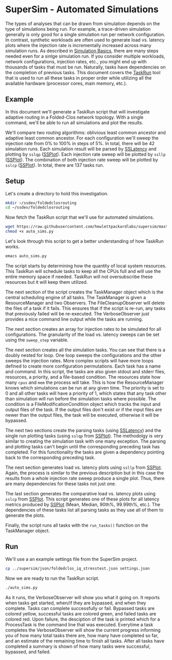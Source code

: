 # SuperSim - Automated Simulations

The types of analyses that can be drawn from simulation depends on the type of
simulations being run. For example, a trace-driven simulation generally is only
good for a single simulation run per network configuration. In contrast,
synthetic workloads are often used to generate load vs. latency plots where the
injection rate is incrementally increased across many simulation runs. As
described in [Simulation Basics](basics.md), there are many steps needed even
for a sinlge simulation run. If you consider multiple workloads, network
configurations, injection rates, etc., you might end up with thousands of
tasks that must be run. Naturally, tasks have dependencies on the completion
of previous tasks. This document covers the [TaskRun][] tool that is used to
run all these tasks in proper order while utilizing all the available hardware
(processor cores, main memory, etc.).

## Example
In this document we'll generate a TaskRun script that will investigate adaptive
routing in a Folded-Clos network topology. With a single command, we'll be able
to run all simulations and plot the results.

We'll compare two routing algorithms: oblivious least common ancestor and
adaptive least common ancestor. For each configuration we'll sweep the injection
rate from 0% to 100% in steps of 5%. In total, there will be 42 simulation runs.
Each simulation result will be parsed by [SSLatency][] and plotting by `sslqp`
([SSPlot][]). Each injection rate sweep will be plotted by `ssllp` ([SSPlot][]).
The combination of both injection rate sweep will be plotted by `sslcp`
([SSPlot][]). In total, there are 137 tasks run.

## Setup
Let's create a directory to hold this investigation.

``` sh
mkdir ~/ssdev/foldedclosrouting
cd ~/ssdev/foldedclosrouting

```

Now fetch the TaskRun script that we'll use for automated simulations.

``` sh
wget https://raw.githubusercontent.com/hewlettpackardlabs/supersim/master/scripts/auto_sims.py
chmod +x auto_sims.py
```

Let's look through this script to get a better understanding of how TaskRun
works.

``` sh
emacs auto_sims.py
```

The script starts by determining how the quantity of local system resources.
This TaskRun will schedule tasks to keep all the CPUs full and will use the
entire memory space if needed. TaskRun will not oversubscribe these resources
but it will keep them utilized.

The next section of the script creates the TaskManager object which is the
central scheduling engine of all tasks. The TaskManager is given a
ResourceManager and two Observers. The FileCleanupObserver will delete the
files of a task if it fails. This ensures that if the script is re-run, any
tasks that previously failed will be re-executed. The VerboseObserver just
provides a nice command line output while the tasks are running.

The next section creates an array for injection rates to be simulated for all
configurations. The granularity of the load vs. latency sweeps can be set using
the `sweep_step` variable.

The next section creates all the simulation tasks. You can see that there is a
doubly nested for loop. One loop sweeps the configurations and the other sweeps
the injection rates. More complex scripts will have more loops defined to create
more configuration permutations. Each task has a name and command. In this
script, the tasks are also given stdout and stderr files, resources, a priority,
and a file-based condition. The resources state how many `cpus` and `mem` the
process will take. This is how the ResourceManager knows which simulations can
be run at any given time. The priority is set to 0 and all other tasks will have
a priority of 1, which states that any task other than simulation will run
before the simulation tasks where possible. The condition is a
FileModificationCondition object which tracks the input and output files of the
task. If the output files don't exist or if the input files are newer than the
output files, the task will be executed, otherwise it will be bypassed.

The next two sections create the parsing tasks (using [SSLatency][]) and the
single run plotting tasks (using `sslqp` from [SSPlot][]). The methodolgy is
very similar to creating the simulation task with one many exception. The
parsing and plotting tasks can't begin until the corresponding preceding task
has completed. For this functionality the tasks are given a dependency pointing
back to the corresponding preceding task.

The next section generates load vs. latency plots using `ssllp` from [SSPlot][].
Again, the process is similar to the previous description but in this case the
results from a whole injection rate sweep produce a single plot. Thus, there are
many dependencies for these tasks not just one.

The last section generates the comparative load vs. latency plots using `sslcp`
from [SSPlot][]. This script generates one of these plots for all latency
metrics produced by [SSPlot][] (Mean, Median, 90th%, 99.99th%, etc.). The
dependencies of these tasks list all parsing tasks as they use all of them to
generate the plots.

Finally, the script runs all tasks with the `run_tasks()` function on the
TaskManager object.

## Run
We'll use a an example settings file from the SuperSim project.

``` sh
cp ../supersim/json/foldedclos_iq_stresstest.json settings.json
```

Now we are ready to run the TaskRun script.

``` sh
./auto_sims.py
```

As it runs, the VerboseObserver will show you what it going on. It reports when
tasks get started, when/if they are bypassed, and when they complete. Tasks can
complete successfully or fail. Bypassed tasks are colored yellow, successful
tasks are colored green, and failed tasks are colored red. Upon failure, the
desciption of the task is printed which for a ProcessTask is the command line
that was executed. Everytime a task completes the VerboseObserver will show the
current progress informing you of how many total tasks there are, how many have
completed so far, and an estimate of the remaining time to finish all tasks.
After all tasks have completed a summary is shown of how many tasks were
successful, bypassed, and failed.


[TaskRun]: https://github.com/nicmcd/taskrun
[SSLatency]: https://github.com/nicmcd/sslatency
[SSPlot]: https://github.com/nicmcd/ssplot
